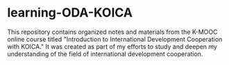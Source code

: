 # learning-ODA-KOICA

This repository contains organized notes and materials from the K-MOOC online course titled "Introduction to International Development Cooperation with KOICA." It was created as part of my efforts to study and deepen my understanding of the field of international development cooperation.
